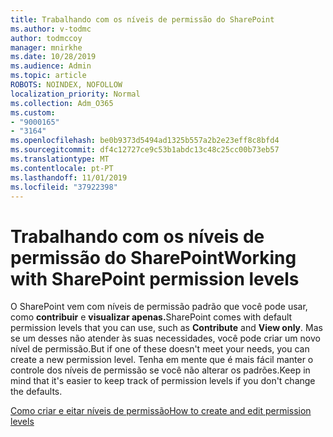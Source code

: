 ```yaml
---
title: Trabalhando com os níveis de permissão do SharePoint
ms.author: v-todmc
author: todmccoy
manager: mnirkhe
ms.date: 10/28/2019
ms.audience: Admin
ms.topic: article
ROBOTS: NOINDEX, NOFOLLOW
localization_priority: Normal
ms.collection: Adm_O365
ms.custom:
- "9000165"
- "3164"
ms.openlocfilehash: be0b9373d5494ad1325b557a2b2e23eff8c8bfd4
ms.sourcegitcommit: df4c12727ce9c53b1abdc13c48c25cc00b73eb57
ms.translationtype: MT
ms.contentlocale: pt-PT
ms.lasthandoff: 11/01/2019
ms.locfileid: "37922398"
---
```

# <a name="working-with-sharepoint-permission-levels"></a><span data-ttu-id="09dda-102">Trabalhando com os níveis de permissão do SharePoint</span><span class="sxs-lookup"><span data-stu-id="09dda-102">Working with SharePoint permission levels</span></span>

<span data-ttu-id="09dda-103">O SharePoint vem com níveis de permissão padrão que você pode usar, como **contribuir** e **visualizar apenas.**</span><span class="sxs-lookup"><span data-stu-id="09dda-103">SharePoint comes with default permission levels that you can use, such as **Contribute** and **View only**.</span></span> <span data-ttu-id="09dda-104">Mas se um desses não atender às suas necessidades, você pode criar um novo nível de permissão.</span><span class="sxs-lookup"><span data-stu-id="09dda-104">But if one of these doesn't meet your needs, you can create a new permission level.</span></span> <span data-ttu-id="09dda-105">Tenha em mente que é mais fácil manter o controle dos níveis de permissão se você não alterar os padrões.</span><span class="sxs-lookup"><span data-stu-id="09dda-105">Keep in mind that it's easier to keep track of permission levels if you don't change the defaults.</span></span>

[<span data-ttu-id="09dda-106">Como criar e eitar níveis de permissão</span><span class="sxs-lookup"><span data-stu-id="09dda-106">How to create and edit permission levels</span></span>](https://docs.microsoft.com/sharepoint/how-to-create-and-edit-permission-levels)